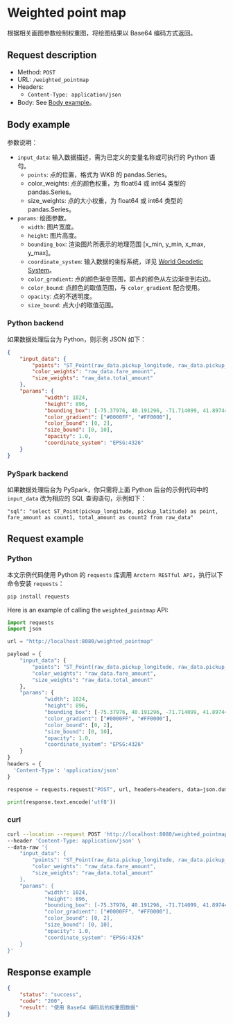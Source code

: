 # Weighted point map

根据相关画图参数绘制权重图，将绘图结果以 Base64 编码方式返回。

## Request description

- Method: `POST`
- URL: `/weighted_pointmap`
- Headers:
    - `Content-Type: application/json`
- Body: See [Body example](#Body-example)。

## Body example

参数说明：

- `input_data`: 输入数据描述，需为已定义的变量名称或可执行的 Python 语句。
    - `points`: 点的位置，格式为 WKB 的 pandas.Series。
    - color_weights: 点的颜色权重，为 float64 或 int64 类型的 pandas.Series。
    - size_weights: 点的大小权重，为 float64 或 int64 类型的 pandas.Series。
- `params`: 绘图参数。
    - `width`: 图片宽度。
    - `height`: 图片高度。
    - `bounding_box`: 渲染图片所表示的地理范围 [x_min, y_min, x_max, y_max]。
    - `coordinate_system`: 输入数据的坐标系统，详见 [World Geodetic System](https://en.wikipedia.org/wiki/World_Geodetic_System)。
    - `color_gradient`: 点的颜色渐变范围，即点的颜色从左边渐变到右边。
    - `color_bound`: 点颜色的取值范围，与 `color_gradient` 配合使用。
    - `opacity`: 点的不透明度。
    - `size_bound`: 点大小的取值范围。

### Python backend

如果数据处理后台为 Python，则示例 JSON 如下：

```json
{
    "input_data": {
        "points": "ST_Point(raw_data.pickup_longitude, raw_data.pickup_latitude)",
        "color_weights": "raw_data.fare_amount",
        "size_weights": "raw_data.total_amount"
    },
    "params": {
            "width": 1024,
            "height": 896,
            "bounding_box": [-75.37976, 40.191296, -71.714099, 41.897445],
            "color_gradient": ["#0000FF", "#FF0000"],
            "color_bound": [0, 2],
            "size_bound": [0, 10],
            "opacity": 1.0,
            "coordinate_system": "EPSG:4326"
    }
}
```

### PySpark backend

如果数据处理后台为 PySpark，你只需将上面 Python 后台的示例代码中的 `input_data` 改为相应的 SQL 查询语句，示例如下：

```
"sql": "select ST_Point(pickup_longitude, pickup_latitude) as point, fare_amount as count1, total_amount as count2 from raw_data"
```

## Request example

### Python

本文示例代码使用 Python 的 `requests` 库调用 `Arctern RESTful API`，执行以下命令安装 `requests`：

```bash
pip install requests
```

Here is an example of calling the `weighted_pointmap` API:

```python
import requests
import json

url = "http://localhost:8080/weighted_pointmap"

payload = {
    "input_data": {
        "points": "ST_Point(raw_data.pickup_longitude, raw_data.pickup_latitude)",
        "color_weights": "raw_data.fare_amount",
        "size_weights": "raw_data.total_amount"
    },
    "params": {
            "width": 1024,
            "height": 896,
            "bounding_box": [-75.37976, 40.191296, -71.714099, 41.897445],
            "color_gradient": ["#0000FF", "#FF0000"],
            "color_bound": [0, 2],
            "size_bound": [0, 10],
            "opacity": 1.0,
            "coordinate_system": "EPSG:4326"
    }
}
headers = {
  'Content-Type': 'application/json'
}

response = requests.request("POST", url, headers=headers, data=json.dumps(payload))

print(response.text.encode('utf8'))
```

### curl

```bash
curl --location --request POST 'http://localhost:8080/weighted_pointmap' \
--header 'Content-Type: application/json' \
--data-raw '{
    "input_data": {
        "points": "ST_Point(raw_data.pickup_longitude, raw_data.pickup_latitude)",
        "color_weights": "raw_data.fare_amount",
        "size_weights": "raw_data.total_amount"
    },
    "params": {
            "width": 1024,
            "height": 896,
            "bounding_box": [-75.37976, 40.191296, -71.714099, 41.897445],
            "color_gradient": ["#0000FF", "#FF0000"],
            "color_bound": [0, 2],
            "size_bound": [0, 10],
            "opacity": 1.0,
            "coordinate_system": "EPSG:4326"
    }
}'
```

## Response example

```json
{
    "status": "success",
    "code": "200",
    "result": "使用 Base64 编码后的权重图数据"
}
```
